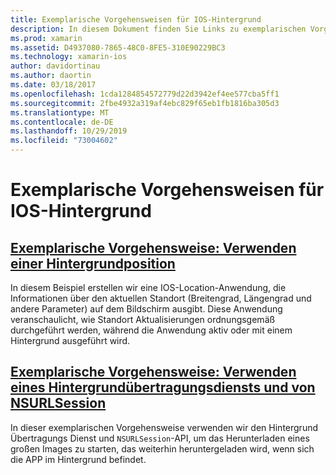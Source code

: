 ```yaml
---
title: Exemplarische Vorgehensweisen für IOS-Hintergrund
description: In diesem Dokument finden Sie Links zu exemplarischen Vorgehensweisen, in denen die Verwendung von Standortinformationen in einer Back-End-APP und die Verwendung von Hintergrund Übertragungs Dienst und nsurlsession veranschaulicht wird.
ms.prod: xamarin
ms.assetid: D4937080-7865-48C0-8FE5-310E90229BC3
ms.technology: xamarin-ios
author: davidortinau
ms.author: daortin
ms.date: 03/18/2017
ms.openlocfilehash: 1cda1284854572779d22d3942ef4ee577cba5ff1
ms.sourcegitcommit: 2fbe4932a319af4ebc829f65eb1fb1816ba305d3
ms.translationtype: MT
ms.contentlocale: de-DE
ms.lasthandoff: 10/29/2019
ms.locfileid: "73004602"
---
```

# <a name="ios-backgrounding-walkthroughs"></a>Exemplarische Vorgehensweisen für IOS-Hintergrund

## <a name="walkthrough---using-background-locationiosapp-fundamentalsbackgroundingios-backgrounding-walkthroughslocation-walkthroughmd"></a>[Exemplarische Vorgehensweise: Verwenden einer Hintergrundposition](~/ios/app-fundamentals/backgrounding/ios-backgrounding-walkthroughs/location-walkthrough.md)

In diesem Beispiel erstellen wir eine IOS-Location-Anwendung, die Informationen über den aktuellen Standort (Breitengrad, Längengrad und andere Parameter) auf dem Bildschirm ausgibt. Diese Anwendung veranschaulicht, wie Standort Aktualisierungen ordnungsgemäß durchgeführt werden, während die Anwendung aktiv oder mit einem Hintergrund ausgeführt wird.

## <a name="walkthrough---using-background-transfer-service-and-nsurlsessioniosapp-fundamentalsbackgroundingios-backgrounding-walkthroughsbackground-transfer-walkthroughmd"></a>[Exemplarische Vorgehensweise: Verwenden eines Hintergrundübertragungsdiensts und von NSURLSession](~/ios/app-fundamentals/backgrounding/ios-backgrounding-walkthroughs/background-transfer-walkthrough.md)

In dieser exemplarischen Vorgehensweise verwenden wir den Hintergrund Übertragungs Dienst und `NSURLSession`-API, um das Herunterladen eines großen Images zu starten, das weiterhin heruntergeladen wird, wenn sich die APP im Hintergrund befindet.

